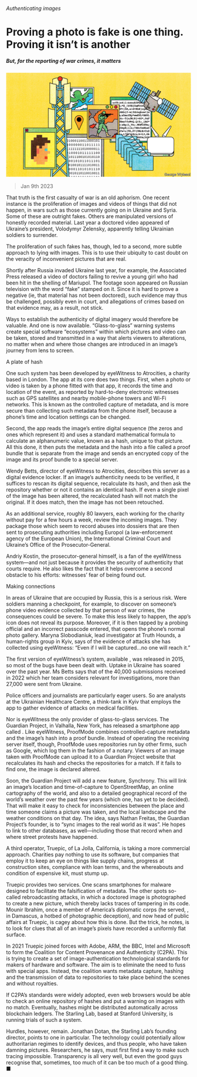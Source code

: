###### Authenticating images

# Proving a photo is fake is one thing. Proving it isn’t is another 

##### But, for the reporting of war crimes, it matters 

![image](images/20220114_STD001.jpg) 

> Jan 9th 2023 

That truth is the first casualty of war is an old aphorism. One recent instance is the proliferation of images and videos of things that did not happen, in wars such as those currently going on in Ukraine and Syria. Some of these are outright fakes. Others are manipulated versions of honestly recorded material. Last year a doctored video appeared of Ukraine’s president, Volodymyr Zelensky, apparently telling Ukrainian soldiers to surrender.

The proliferation of such fakes has, though, led to a second, more subtle approach to lying with images. This is to use their ubiquity to cast doubt on the veracity of inconvenient pictures that are real. 

Shortly after Russia invaded Ukraine last year, for example, the Associated Press released a video of doctors failing to revive a young girl who had been hit in the shelling of Mariupol. The footage soon appeared on Russian television with the word “fake” stamped on it. Since it is hard to prove a negative (ie, that material has not been doctored), such evidence may thus be challenged, possibly even in court, and allegations of crimes based on that evidence may, as a result, not stick.

Ways to establish the authenticity of digital imagery would therefore be valuable. And one is now available. “Glass-to-glass” warning systems create special software “ecosystems” within which pictures and video can be taken, stored and transmitted in a way that alerts viewers to alterations, no matter when and where those changes are introduced in an image’s journey from lens to screen.

A plate of hash

One such system has been developed by eyeWitness to Atrocities, a charity based in London. The app at its core does two things. First, when a photo or video is taken by a phone fitted with that app, it records the time and location of the event, as reported by hard-to-deny electronic witnesses such as GPS satellites and nearby mobile-phone towers and Wi-Fi networks. This is known as the controlled capture of metadata, and is more secure than collecting such metadata from the phone itself, because a phone’s time and location settings can be changed.

Second, the app reads the image’s entire digital sequence (the zeros and ones which represent it) and uses a standard mathematical formula to calculate an alphanumeric value, known as a hash, unique to that picture. All this done, it then puts the metadata and the hash into a file called a proof bundle that is separate from the image and sends an encrypted copy of the image and its proof bundle to a special server. 

Wendy Betts, director of eyeWitness to Atrocities, describes this server as a digital evidence locker. If an image’s authenticity needs to be verified, it suffices to rescan its digital sequence, recalculate its hash, and then ask the repository whether or not it contains an identical hash. If even a single pixel of the image has been altered, the recalculated hash will not match the original. If it does match, then the image has not been retouched. 

As an additional service, roughly 80 lawyers, each working for the charity without pay for a few hours a week, review the incoming images. They package those which seem to record abuses into dossiers that are then sent to prosecuting authorities including Europol (a law-enforcement agency of the European Union), the International Criminal Court and Ukraine’s Office of the Prosecutor-General.

Andriy Kostin, the prosecutor-general himself, is a fan of the eyeWitness system—and not just because it provides the security of authenticity that courts require. He also likes the fact that it helps overcome a second obstacle to his efforts: witnesses’ fear of being found out.

Making connections

In areas of Ukraine that are occupied by Russia, this is a serious risk. Were soldiers manning a checkpoint, for example, to discover on someone’s phone video evidence collected by that person of war crimes, the consequences could be severe. To make this less likely to happen, the app’s icon does not reveal its purpose. Moreover, if it is then tapped by a probing official and an incorrect passcode entered, that opens the phone’s normal photo gallery. Maryna Slobodianiuk, lead investigator at Truth Hounds, a human-rights group in Kyiv, says of the evidence of attacks she has collected using eyeWitness: “Even if I will be captured…no one will reach it.”

The first version of eyeWitness’s system, available , was released in 2015, so most of the bugs have been dealt with. Uptake in Ukraine has soared over the past year. Ms Betts says that of the 40,000 submissions received in 2022 which her team considers relevant for investigations, more than 27,000 were sent from Ukraine.

Police officers and journalists are particularly eager users. So are analysts at the Ukrainian Healthcare Centre, a think-tank in Kyiv that employs the app to gather evidence of attacks on medical facilities. 

Nor is eyeWitness the only provider of glass-to-glass services. The Guardian Project, in Valhalla, New York, has released a smartphone app called . Like eyeWitness, ProofMode combines controlled-capture metadata and the image’s hash into a proof bundle. Instead of operating the receiving server itself, though, ProofMode uses repositories run by other firms, such as Google, which log them in the fashion of a notary. Viewers of an image taken with ProofMode can upload it to a Guardian Project website that recalculates its hash and checks the repositories for a match. If it fails to find one, the image is declared altered.

Soon, the Guardian Project will add a new feature, Synchrony. This will link an image’s location and time-of-capture to OpenStreetMap, an online cartography of the world, and also to a detailed geographical record of the world’s weather over the past few years (which one, has yet to be decided). That will make it easy to check for inconsistencies between the place and time someone claims a picture was taken, and the local landscape and the weather conditions on that day. The idea, says Nathan Freitas, the Guardian Project’s founder, is to “sync images to the real world as it was”. He hopes to link to other databases, as well—including those that record when and where street protests have happened.

A third operator, Truepic, of La Jolla, California, is taking a more commercial approach. Charities pay nothing to use its software, but companies that employ it to keep an eye on things like supply chains, progress at construction sites, compliance with loan terms, and the whereabouts and condition of expensive kit, must stump up.

Truepic provides two services. One scans smartphones for malware designed to facilitate the falsification of metadata. The other spots so-called rebroadcasting attacks, in which a doctored image is photographed to create a new picture, which thereby lacks traces of tampering in its code. Mounir Ibrahim, once a member of America’s diplomatic corps (he served, , in Damascus, a hotbed of photographic deception), and now head of public affairs at Truepic, is cagey about how this is done. But the trick, he notes, is to look for clues that all of an image’s pixels have recorded a uniformly flat surface. 

In 2021 Truepic joined forces with Adobe, ARM, the BBC, Intel and Microsoft to form the Coalition for Content Provenance and Authenticity (C2PA). This is trying to create a set of image-authentication technological standards for makers of hardware and software. The aim is to eliminate the need to fuss with special apps. Instead, the coalition wants metadata capture, hashing and the transmission of data to repositories to take place behind the scenes and without royalties.

If C2PA’s standards were widely adopted, even web browsers would be able to check an online repository of hashes and put a warning on images with no match. Eventually, hashes might be distributed automatically across blockchain ledgers. The Starling Lab, based at Stanford University, is running trials of such a system. 

Hurdles, however, remain. Jonathan Dotan, the Starling Lab’s founding director, points to one in particular. The technology could potentially allow authoritarian regimes to identify devices, and thus people, who have taken damning pictures. Researchers, he says, must first find a way to make such tracing impossible. Transparency is all very well, but even the good guys recognise that, sometimes, too much of it can be too much of a good thing. ■


